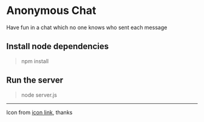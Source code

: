 # Anonymous Chat
Have fun in a chat which no one knows who sent each message

## Install node dependencies
> npm install

## Run the server
> node server.js

***

Icon from [icon link](https://icon-icons.com/icon/chat-messages/13672), thanks

